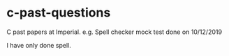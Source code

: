 # c-past-questions
C past papers at Imperial. e.g. Spell checker mock test done on 10/12/2019

I have only done spell.

